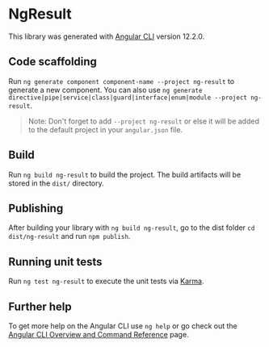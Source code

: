 # NgResult

This library was generated with [Angular CLI](https://github.com/angular/angular-cli) version 12.2.0.

## Code scaffolding

Run `ng generate component component-name --project ng-result` to generate a new component. You can also use `ng generate directive|pipe|service|class|guard|interface|enum|module --project ng-result`.
> Note: Don't forget to add `--project ng-result` or else it will be added to the default project in your `angular.json` file. 

## Build

Run `ng build ng-result` to build the project. The build artifacts will be stored in the `dist/` directory.

## Publishing

After building your library with `ng build ng-result`, go to the dist folder `cd dist/ng-result` and run `npm publish`.

## Running unit tests

Run `ng test ng-result` to execute the unit tests via [Karma](https://karma-runner.github.io).

## Further help

To get more help on the Angular CLI use `ng help` or go check out the [Angular CLI Overview and Command Reference](https://angular.io/cli) page.
